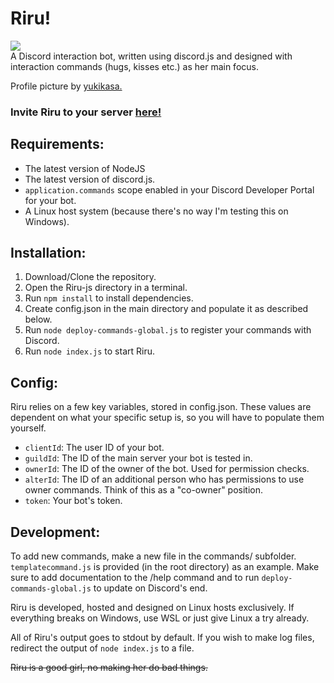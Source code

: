 # Riru!
![](https://cdn.discordapp.com/attachments/924613221627854909/930915390639444018/riru.png)  
A Discord interaction bot, written using discord.js and designed with interaction commands (hugs, kisses etc.) as her main focus.  

Profile picture by [yukikasa.](https://www.pixiv.net/en/users/260958)

### Invite Riru to your server [here!](https://discord.com/oauth2/authorize?client_id=986692486300852244&permissions=51200&scope=bot%20applications.commands)

## Requirements:
- The latest version of NodeJS
- The latest version of discord.js.
- `application.commands` scope enabled in your Discord Developer Portal for your bot.
- A Linux host system (because there's no way I'm testing this on Windows).

## Installation:
1. Download/Clone the repository.
2. Open the Riru-js directory in a terminal.
3. Run `npm install` to install dependencies.
4. Create config.json in the main directory and populate it as described below.
5. Run `node deploy-commands-global.js` to register your commands with Discord.
6. Run `node index.js` to start Riru.

## Config:

Riru relies on a few key variables, stored in config.json. These values are dependent on what your specific setup is, so you will have to populate them yourself.

- `clientId`: The user ID of your bot.
- `guildId`: The ID of the main server your bot is tested in.
- `ownerId`: The ID of the owner of the bot. Used for permission checks.
- `alterId`: The ID of an additional person who has permissions to use owner commands. Think of this as a "co-owner" position.
- `token`: Your bot's token.

## Development:

To add new commands, make a new file in the commands/ subfolder. `templatecommand.js` is provided (in the root directory) as an example. Make sure to add documentation to the /help command and to run `deploy-commands-global.js` to update on Discord's end.

Riru is developed, hosted and designed on Linux hosts exclusively. If everything breaks on Windows, use WSL or just give Linux a try already.

All of Riru's output goes to stdout by default. If you wish to make log files, redirect the output of `node index.js` to a file.

~~Riru is a good girl, no making her do bad things.~~
